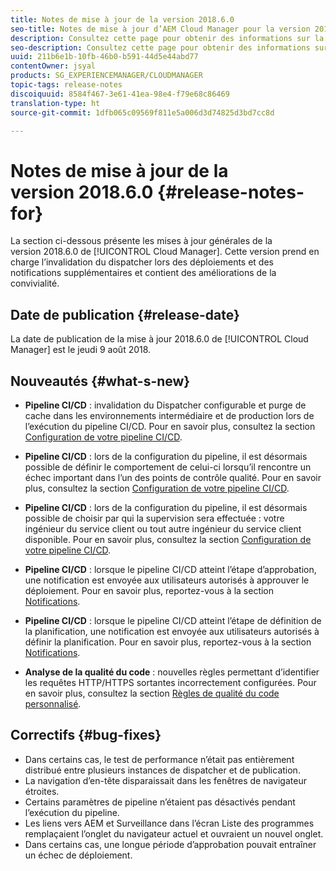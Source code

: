 ```yaml
---
title: Notes de mise à jour de la version 2018.6.0
seo-title: Notes de mise à jour d’AEM Cloud Manager pour la version 2018.6.0
description: Consultez cette page pour obtenir des informations sur la mise à jour 2018.6.0 de Cloud Manager.
seo-description: Consultez cette page pour obtenir des informations sur la version 2018.6.0 d’AEM Cloud Manager.
uuid: 211b6e1b-10fb-46b0-b591-44d5e44abd77
contentOwner: jsyal
products: SG_EXPERIENCEMANAGER/CLOUDMANAGER
topic-tags: release-notes
discoiquuid: 8584f467-3e61-41ea-98e4-f79e68c86469
translation-type: ht
source-git-commit: 1dfb065c09569f811e5a006d3d74825d3bd7cc8d

---
```



# Notes de mise à jour de la version 2018.6.0 {#release-notes-for}

La section ci-dessous présente les mises à jour générales de la version 2018.6.0 de [!UICONTROL Cloud Manager]. Cette version prend en charge l’invalidation du dispatcher lors des déploiements et des notifications supplémentaires et contient des améliorations de la convivialité.

## Date de publication {#release-date}

La date de publication de la mise à jour 2018.6.0 de [!UICONTROL Cloud Manager] est le jeudi 9 août 2018.

## Nouveautés {#what-s-new}

* **Pipeline CI/CD** : invalidation du Dispatcher configurable et purge de cache dans les environnements intermédiaire et de production lors de l’exécution du pipeline CI/CD. Pour en savoir plus, consultez la section [Configuration de votre pipeline CI/CD](configuring-pipeline.md).

* **Pipeline CI/CD** : lors de la configuration du pipeline, il est désormais possible de définir le comportement de celui-ci lorsqu’il rencontre un échec important dans l’un des points de contrôle qualité. Pour en savoir plus, consultez la section [Configuration de votre pipeline CI/CD](configuring-pipeline.md).

* **Pipeline CI/CD** : lors de la configuration du pipeline, il est désormais possible de choisir par qui la supervision sera effectuée : votre ingénieur du service client ou tout autre ingénieur du service client disponible. Pour en savoir plus, consultez la section [Configuration de votre pipeline CI/CD](configuring-pipeline.md).

* **Pipeline CI/CD** : lorsque le pipeline CI/CD atteint l’étape d’approbation, une notification est envoyée aux utilisateurs autorisés à approuver le déploiement. Pour en savoir plus, reportez-vous à la section [Notifications](notifications.md).

* **Pipeline CI/CD** : lorsque le pipeline CI/CD atteint l’étape de définition de la planification, une notification est envoyée aux utilisateurs autorisés à définir la planification. Pour en savoir plus, reportez-vous à la section [Notifications](notifications.md).

* **Analyse de la qualité du code** : nouvelles règles permettant d’identifier les requêtes HTTP/HTTPS sortantes incorrectement configurées. Pour en savoir plus, consultez la section [Règles de qualité du code personnalisé](custom-code-quality-rules.md).

## Correctifs {#bug-fixes}

* Dans certains cas, le test de performance n’était pas entièrement distribué entre plusieurs instances de dispatcher et de publication.
* La navigation d’en-tête disparaissait dans les fenêtres de navigateur étroites.
* Certains paramètres de pipeline n’étaient pas désactivés pendant l’exécution du pipeline.
* Les liens vers AEM et Surveillance dans l’écran Liste des programmes remplaçaient l’onglet du navigateur actuel et ouvraient un nouvel onglet.
* Dans certains cas, une longue période d’approbation pouvait entraîner un échec de déploiement.
